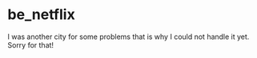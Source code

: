 # be_netflix

I was another city for some problems that is  why I could not handle it yet. Sorry for that!


